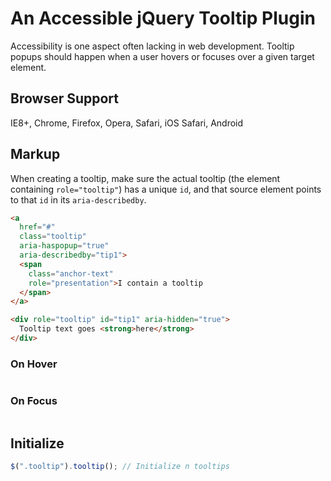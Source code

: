 # An Accessible jQuery Tooltip Plugin

Accessibility is one aspect often lacking in web development. Tooltip popups should happen when a user hovers or focuses over a given target element.

## Browser Support

IE8+, Chrome, Firefox, Opera, Safari, iOS Safari, Android

## Markup

When creating a tooltip, make sure the actual tooltip (the element containing `role="tooltip"`) has a unique `id`, and that source element points to that `id` in its `aria-describedby`. 
```html
<a
  href="#"
  class="tooltip"
  aria-haspopup="true"
  aria-describedby="tip1">
  <span
    class="anchor-text"
    role="presentation">I contain a tooltip
  </span>
</a>

<div role="tooltip" id="tip1" aria-hidden="true">
  Tooltip text goes <strong>here</strong>
</div>
```

### On Hover
<p align="center">
  <img src="https://dl.dropboxusercontent.com/u/24799515/img_share/on_hover.jpg" alt="">
</p>

### On Focus
<p align="center">
  <img src="https://dl.dropboxusercontent.com/u/24799515/img_share/on_focus.jpg" alt="">
</p>


## Initialize

```javascript
$(".tooltip").tooltip(); // Initialize n tooltips
```
